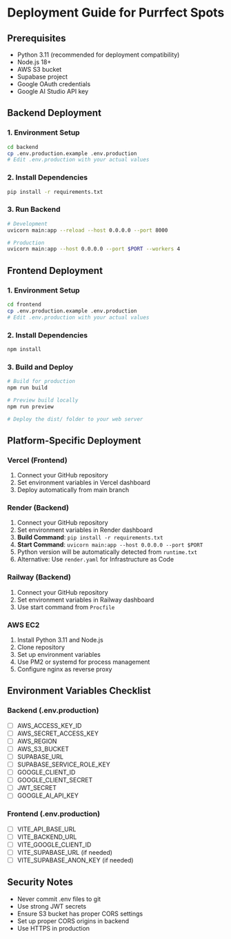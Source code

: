 # Deployment Guide for Purrfect Spots

## Prerequisites
- Python 3.11 (recommended for deployment compatibility)
- Node.js 18+
- AWS S3 bucket
- Supabase project
- Google OAuth credentials
- Google AI Studio API key

## Backend Deployment

### 1. Environment Setup
```bash
cd backend
cp .env.production.example .env.production
# Edit .env.production with your actual values
```

### 2. Install Dependencies
```bash
pip install -r requirements.txt
```

### 3. Run Backend
```bash
# Development
uvicorn main:app --reload --host 0.0.0.0 --port 8000

# Production
uvicorn main:app --host 0.0.0.0 --port $PORT --workers 4
```

## Frontend Deployment

### 1. Environment Setup
```bash
cd frontend
cp .env.production.example .env.production
# Edit .env.production with your actual values
```

### 2. Install Dependencies
```bash
npm install
```

### 3. Build and Deploy
```bash
# Build for production
npm run build

# Preview build locally
npm run preview

# Deploy the dist/ folder to your web server
```

## Platform-Specific Deployment

### Vercel (Frontend)
1. Connect your GitHub repository
2. Set environment variables in Vercel dashboard
3. Deploy automatically from main branch

### Render (Backend)
1. Connect your GitHub repository
2. Set environment variables in Render dashboard
3. **Build Command**: `pip install -r requirements.txt`
4. **Start Command**: `uvicorn main:app --host 0.0.0.0 --port $PORT`
5. Python version will be automatically detected from `runtime.txt`
6. Alternative: Use `render.yaml` for Infrastructure as Code

### Railway (Backend)
1. Connect your GitHub repository
2. Set environment variables in Railway dashboard
3. Use start command from `Procfile`

### AWS EC2
1. Install Python 3.11 and Node.js
2. Clone repository
3. Set up environment variables
4. Use PM2 or systemd for process management
5. Configure nginx as reverse proxy

## Environment Variables Checklist

### Backend (.env.production)
- [ ] AWS_ACCESS_KEY_ID
- [ ] AWS_SECRET_ACCESS_KEY
- [ ] AWS_REGION
- [ ] AWS_S3_BUCKET
- [ ] SUPABASE_URL
- [ ] SUPABASE_SERVICE_ROLE_KEY
- [ ] GOOGLE_CLIENT_ID
- [ ] GOOGLE_CLIENT_SECRET
- [ ] JWT_SECRET
- [ ] GOOGLE_AI_API_KEY

### Frontend (.env.production)
- [ ] VITE_API_BASE_URL
- [ ] VITE_BACKEND_URL
- [ ] VITE_GOOGLE_CLIENT_ID
- [ ] VITE_SUPABASE_URL (if needed)
- [ ] VITE_SUPABASE_ANON_KEY (if needed)

## Security Notes
- Never commit .env files to git
- Use strong JWT secrets
- Ensure S3 bucket has proper CORS settings
- Set up proper CORS origins in backend
- Use HTTPS in production
